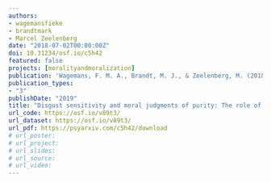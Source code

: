 ```yaml
---
authors:
- wagemansfieke
- brandtmark
- Marcel Zeelenberg
date: "2018-07-02T00:00:00Z"
doi: 10.31234/osf.io/c5h42
featured: false
projects: [moralityandmoralization]
publication: 'Wagemans, F. M. A., Brandt, M. J., & Zeelenberg, M. (2018, July 2). Disgust sensitivity and moral judgments of purity: The role of transgression weirdness. https://doi.org/10.31234/osf.io/c5h42'
publication_types:
- "3"
publishDate: "2019"
title: "Disgust sensitivity and moral judgments of purity: The role of transgression weirdness (preprint)"
url_code: https://osf.io/v89t3/
url_dataset: https://osf.io/v89t3/
url_pdf: https://psyarxiv.com/c5h42/download
# url_poster:
# url_project:
# url_slides:
# url_source:
# url_video:
---
```

